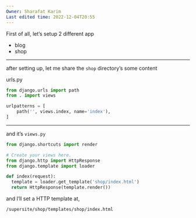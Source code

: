 ```yaml
---
Owner: Sharafat Karim
Last edited time: 2022-12-04T20:55
---
```

First of all, let’s setup 2 different app

- blog
- shop

---

after setting up, let me share the `shop` directory’s some content

urls.py

```Python
from django.urls import path
from . import views

urlpatterns = [
    path('', views.index, name='index'),
]
```

---

and it’s `views.py`

```Python
from django.shortcuts import render

# Create your views here.
from django.http import HttpResponse
from django.template import loader

def index(request):
  template = loader.get_template('shop/index.html')
  return HttpResponse(template.render())
```

and I’ll set a HTTP template at,

`/supersite/shop/templates/shop/index.html`